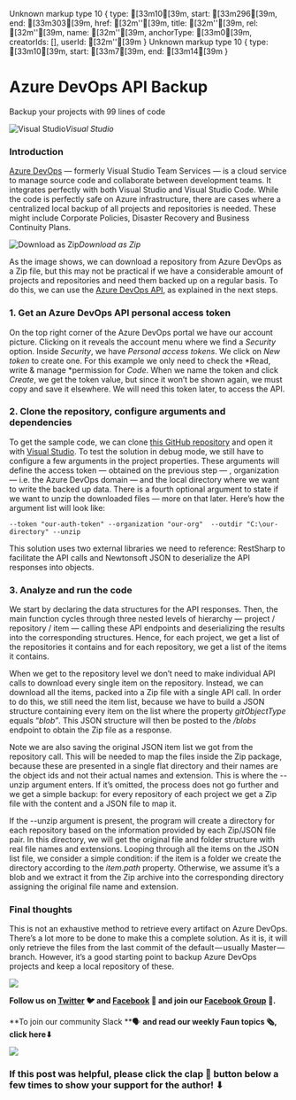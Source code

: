 Unknown markup type 10 {
  type: [33m10[39m,
  start: [33m296[39m,
  end: [33m303[39m,
  href: [32m''[39m,
  title: [32m''[39m,
  rel: [32m''[39m,
  name: [32m''[39m,
  anchorType: [33m0[39m,
  creatorIds: [],
  userId: [32m''[39m
}
Unknown markup type 10 { type: [33m10[39m, start: [33m7[39m, end: [33m14[39m }

# Azure DevOps API Backup

Backup your projects with 99 lines of code

![Visual Studio](https://cdn-images-1.medium.com/max/7562/1*POyCLzcQi1idbHs4AELZzQ.png)*Visual Studio*

### Introduction

[Azure DevOps](https://azure.microsoft.com/en-us/services/devops/) — formerly Visual Studio Team Services — is a cloud service to manage source code and collaborate between development teams. It integrates perfectly with both Visual Studio and Visual Studio Code. While the code is perfectly safe on Azure infrastructure, there are cases where a centralized local backup of all projects and repositories is needed. These might include Corporate Policies, Disaster Recovery and Business Continuity Plans.

![Download as Zip](https://cdn-images-1.medium.com/max/5290/1*FkDrmeSD2LmCEUeAGPHFAQ.png)*Download as Zip*

As the image shows, we can download a repository from Azure DevOps as a Zip file, but this may not be practical if we have a considerable amount of projects and repositories and need them backed up on a regular basis. To do this, we can use the [Azure DevOps API](https://docs.microsoft.com/en-us/rest/api/azure/devops/?view=azure-devops-rest-5.1), as explained in the next steps.

### 1. Get an Azure DevOps API personal access token

On the top right corner of the Azure DevOps portal we have our account picture. Clicking on it reveals the account menu where we find a *Security* option. Inside *Security*, we have *Personal access tokens*. We click on *New token* to create one. For this example we only need to check the *Read, write & manage *permission for *Code*. When we name the token and click *Create*, we get the token value, but since it won’t be shown again, we must copy and save it elsewhere. We will need this token later, to access the API.

### 2. Clone the repository, configure arguments and dependencies

To get the sample code, we can clone [this GitHub repository](https://github.com/beralves/azure-devops-backup) and open it with [Visual Studio](https://visualstudio.microsoft.com). To test the solution in debug mode, we still have to configure a few arguments in the project properties. These arguments will define the access token — obtained on the previous step — , organization — i.e. the Azure DevOps domain — and the local directory where we want to write the backed up data. There is a fourth optional argument to state if we want to unzip the downloaded files — more on that later. Here’s how the argument list will look like:

    --token "our-auth-token" --organization "our-org"  --outdir "C:\our-directory" --unzip

This solution uses two external libraries we need to reference: RestSharp to facilitate the API calls and Newtonsoft JSON to deserialize the API responses into objects.

### 3. Analyze and run the code

We start by declaring the data structures for the API responses. Then, the main function cycles through three nested levels of hierarchy — project / repository / item — calling these API endpoints and deserializing the results into the corresponding structures. Hence, for each project, we get a list of the repositories it contains and for each repository, we get a list of the items it contains.

When we get to the repository level we don’t need to make individual API calls to download every single item on the repository. Instead, we can download all the items, packed into a Zip file with a single API call. In order to do this, we still need the item list, because we have to build a JSON structure containing every item on the list where the property *gitObjectType* equals “*blob”*. This JSON structure will then be posted to the */blobs* endpoint to obtain the Zip file as a response.

Note we are also saving the original JSON item list we got from the repository call. This will be needed to map the files inside the Zip package, because these are presented in a single flat directory and their names are the object ids and not their actual names and extension. This is where the --unzip argument enters. If it’s omitted, the process does not go further and we get a simple backup: for every repository of each project we get a Zip file with the content and a JSON file to map it.

If the --unzip argument is present, the program will create a directory for each repository based on the information provided by each Zip/JSON file pair. In this directory, we will get the original file and folder structure with real file names and extensions. Looping through all the items on the JSON list file, we consider a simple condition: if the item is a folder we create the directory according to the *item.path* property. Otherwise, we assume it’s a blob and we extract it from the Zip archive into the corresponding directory assigning the original file name and extension.

### Final thoughts

This is not an exhaustive method to retrieve every artifact on Azure DevOps. There’s a lot more to be done to make this a complete solution. As it is, it will only retrieve the files from the last commit of the default — usually Master — branch. However, it’s a good starting point to backup Azure DevOps projects and keep a local repository of these.

![](https://cdn-images-1.medium.com/max/2000/0*Piks8Tu6xUYpF4DU)

**Follow us on [Twitter](https://twitter.com/joinfaun) **🐦** and [Facebook](https://www.facebook.com/faun.dev/) **👥** and join our [Facebook Group](https://www.facebook.com/groups/364904580892967/) **💬**.**

**To join our community Slack **🗣️ **and read our weekly Faun topics **🗞️,** click here⬇**

![](https://cdn-images-1.medium.com/max/3200/0*oSdFkACJxs5iy1oR)

### If this post was helpful, please click the clap 👏 button below a few times to show your support for the author! ⬇
